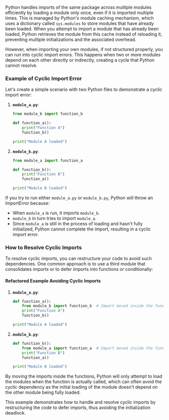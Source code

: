 Python handles imports of the same package across multiple modules efficiently by loading a module only once, even if it is imported multiple times. This is managed by Python's module caching mechanism, which uses a dictionary called `sys.modules` to store modules that have already been loaded. When you attempt to import a module that has already been loaded, Python retrieves the module from this cache instead of reloading it, preventing multiple initializations and the associated overhead.

However, when importing your own modules, if not structured properly, you can run into cyclic import errors. This happens when two or more modules depend on each other directly or indirectly, creating a cycle that Python cannot resolve.

### Example of Cyclic Import Error

Let's create a simple scenario with two Python files to demonstrate a cyclic import error:

1. **`module_a.py`**:
   
   ```python
   from module_b import function_b
   
   def function_a():
       print("Function A")
       function_b()
   
   print("Module A loaded")
   ```

2. **`module_b.py`**:
   
   ```python
   from module_a import function_a
   
   def function_b():
       print("Function B")
       function_a()
   
   print("Module B loaded")
   ```

If you try to run either `module_a.py` or `module_b.py`, Python will throw an ImportError because:

- When `module_a` is run, it imports `module_b`.
- `module_b` in turn tries to import `module_a`.
- Since `module_a` is still in the process of loading and hasn't fully initialized, Python cannot complete the import, resulting in a cyclic import error.

### How to Resolve Cyclic Imports

To resolve cyclic imports, you can restructure your code to avoid such dependencies. One common approach is to use a third module that consolidates imports or to defer imports into functions or conditionally:

#### Refactored Example Avoiding Cyclic Imports

1. **`module_a.py`**:
   
   ```python
   def function_a():
       from module_b import function_b  # Import moved inside the function
       print("Function A")
       function_b()
   
   print("Module A loaded")
   ```

2. **`module_b.py`**:
   
   ```python
   def function_b():
       from module_a import function_a  # Import moved inside the function
       print("Function B")
       function_a()
   
   print("Module B loaded")
   ```

By moving the imports inside the functions, Python will only attempt to load the modules when the function is actually called, which can often avoid the cyclic dependency as the initial loading of the module doesn't depend on the other module being fully loaded.

This example demonstrates how to handle and resolve cyclic imports by restructuring the code to defer imports, thus avoiding the initialization deadlock.
